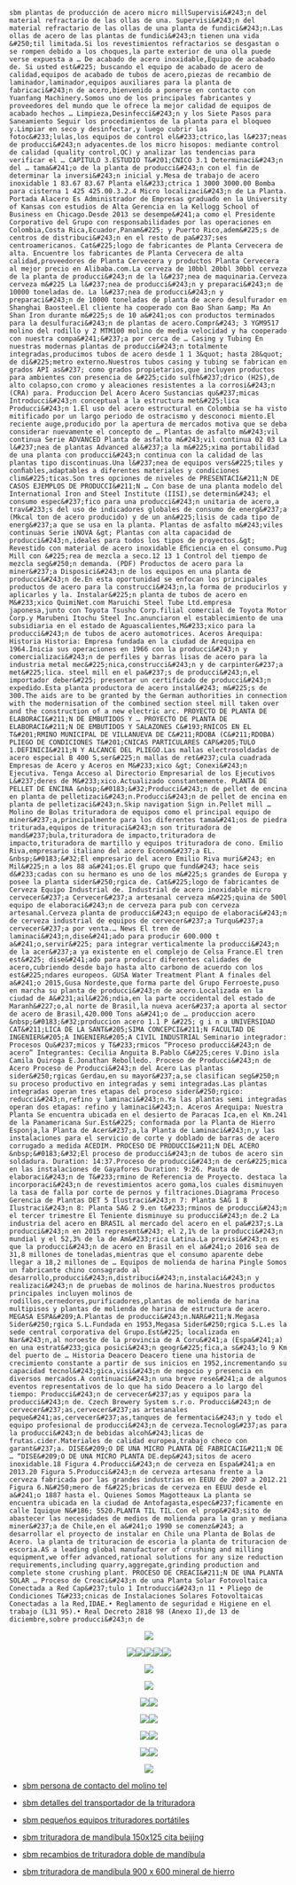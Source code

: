 
```
sbm plantas de producción de acero micro millSupervisi&#243;n del material refractario de las ollas de una. Supervisi&#243;n del material refractario de las ollas de una planta de fundici&#243;n.Las ollas de acero de las plantas de fundici&#243;n tienen una vida &#250;til limitada.Si los revestimientos refractarios se desgastan o se rompen debido a los choques,la parte exterior de una olla puede verse expuesta a … De acabado de acero inoxidable,Equipo de acabado de. Si usted est&#225; buscando el equipo de acabado de acero de calidad,equipos de acabado de tubos de acero,piezas de recambio de laminador,laminador,equipos auxiliares para la planta de fabricaci&#243;n de acero,bienvenido a ponerse en contacto con Yuanfang Machinery.Somos uno de los principales fabricantes y proveedores del mundo que le ofrece la mejor calidad de equipos de acabado hechos … Limpieza,Desinfecci&#243;n y los Siete Pasos para Saneamiento Seguir los procedimientos de la planta para el bloqueo y.Limpiar en seco y desinfectar,y luego cubrir las fotoc&#233;lulas,los equipos de control el&#233;ctrico,las l&#237;neas de producci&#243;n adyacentes.de los micro hisopos: mediante control de calidad (quality control,QC) y analizar las tendencias para verificar el … CAPITULO 3.ESTUDIO T&#201;CNICO 3.1 Determinaci&#243;n del … tama&#241;o de la planta de producci&#243;n con el fin de determinar la inversi&#243;n inicial y.Mesa de trabajo de acero inoxidable 1 83.67 83.67 Planta el&#233;ctrica 1 3000 3000.00 Bomba para cisterna 1 425 425.00.3.2.4 Micro localizaci&#243;n de La Planta. Portada Alacero Es Administrador de Empresas graduado en la University of Kansas con estudios de Alta Gerencia en la Kellogg School of Business en Chicago.Desde 2013 se desempe&#241;a como el Presidente Corporativo del Grupo con responsabilidades por las operaciones en Colombia,Costa Rica,Ecuador,Panam&#225; y Puerto Rico,adem&#225;s de centros de distribuci&#243;n en el resto de pa&#237;ses centroamericanos. Cat&#225;logo de fabricantes de Planta Cervecera de alta. Encuentre los fabricantes de Planta Cervecera de alta calidad,proveedores de Planta Cervecera y productos Planta Cervecera al mejor precio en Alibaba.com.La cerveza de 10bbl 20bbl 30bbl cerveza de la planta de producci&#243;n de la l&#237;nea de maquinaria.Cerveza cerveza m&#225 La l&#237;nea de producci&#243;n y preparaci&#243;n de 10000 toneladas de. La l&#237;nea de producci&#243;n y preparaci&#243;n de 10000 toneladas de planta de acero desulfurador en Shanghai Baosteel.El cliente ha cooperado con Bao Shan &amp; Ma An Shan Iron durante m&#225;s de 10 a&#241;os con productos terminados para la desulfuraci&#243;n de plantas de acero.Compr&#243; 3 YGM9517 molino del rodillo y 2 MTM100 molino de media velocidad y ha cooperado con nuestra compa&#241;&#237;a por cerca de … Casing y Tubing En nuestras modernas plantas de producci&#243;n totalmente integradas,producimos tubos de acero desde 1 1 3&quot; hasta 28&quot; de di&#225;metro externo.Nuestros tubos casing y tubing se fabrican en grados API as&#237; como grados propietarios,que incluyen productos para ambientes con presencia de &#225;cido sulfh&#237;drico (H2S),de alto colapso,con cromo y aleaciones resistentes a la corrosi&#243;n (CRA) para. Produccion Del Acero Acero Sustancias qu&#237;micas Introducci&#243;n conceptual a la estructura met&#225;lica Producci&#243;n 1.El uso del acero estructural en Colombia se ha visto mitificado por un largo periodo de ostracismo y desconoci miento.El reciente auge,producido por la apertura de mercados motiva que se deba considerar nuevamente el concepto de … Plantas de asfalto m&#243;vil continua Serie ADVANCED Planta de asfalto m&#243;vil continua 02 03 La l&#237;nea de plantas Advanced al&#237;a la m&#225;xima portabilidad de una planta con producci&#243;n continua con la calidad de las plantas tipo discontinuas.Una l&#237;nea de equipos vers&#225;tiles y conﬁables,adaptables a diferentes materiales y condiciones clim&#225;ticas.Son tres opciones de niveles de PRESENTACI&#211;N DE CASOS EJEMPLOS DE PRODUCCI&#211;N … Con base de una planta modelo del International Iron and Steel Institute (IISI),se determin&#243; el consumo espec&#237;fico para una producci&#243;n unitaria de acero,a trav&#233;s del uso de indicadores globales de consumo de energ&#237;a (Mkcal ton de acero producido) y de un an&#225;lisis de cada tipo de energ&#237;a que se usa en la planta. Plantas de asfalto m&#243;viles continuas Serie iNOVA &gt; Plantas con alta capacidad de producci&#243;n,ideales para todos los tipos de proyectos.&gt; Revestido con material de acero inoxidable Eﬁciencia en el consumo.Pug Mill con &#225;rea de mezcla a seco.12 13 1 Control del tiempo de mezcla seg&#250;n demanda. (PDF) Productos de acero para la miner&#237;a Disposici&#243;n de los equipos en una planta de producci&#243;n de.En esta oportunidad se enfocan los principales productos de acero para la construcci&#243;n,la forma de producirlos y aplicarlos y la. Instalar&#225;n planta de tubos de acero en M&#233;xico QuimiNet.com Maruichi Steel Tube Ltd.empresa japonesa,junto con Toyota Tsusho Corp.filial comercial de Toyota Motor Corp.y Marubeni Itochu Steel Inc.anunciaron el establecimiento de una subsidiaria en el estado de Aguascalientes,M&#233;xico para la producci&#243;n de tubos de acero automotrices. Aceros Arequipa: Historia Historia: Empresa fundada en la ciudad de Arequipa en 1964.Inicia sus operaciones en 1966 con la producci&#243;n y comercializaci&#243;n de perfiles y barras lisas de acero para la industria metal mec&#225;nica,construcci&#243;n y de carpinter&#237;a met&#225;lica. steel mill en el pa&#237;s de producci&#243;n,el importador deber&#225; presentar un certificado de producci&#243;n expedido.Esta planta productora de acero instal&#243; m&#225;s de 300.The aids are to be granted by the German authorities in connection with the modernisation of the combined section steel mill taken over and the construction of a new electric arc. PROYECTO DE PLANTA DE ELABORACI&#211;N DE EMBUTIDOS Y … PROYECTO DE PLANTA DE ELABORACI&#211;N DE EMBUTIDOS Y SALAZONES C&#193;RNICOS EN EL T&#201;RMINO MUNICIPAL DE VILLANUEVA DE C&#211;RDOBA (C&#211;RDOBA) PLIEGO DE CONDICIONES T&#201;CNICAS PARTICULARES CAP&#205;TULO 1.DEFINICI&#211;N Y ALCANCE DEL PLIEGO.Las mallas electrosoldadas de acero especial B 400 S,ser&#225;n mallas de ret&#237;cula cuadrada Empresas de Acero y Aceros en M&#233;xico &gt; Conexi&#243;n Ejecutiva. Tenga Acceso al Directorio Empresarial de los Ejecutivos L&#237;deres de M&#233;xico.Actualizado constantemente. PLANTA DE PELLET DE ENCINA &nbsp;&#0183;&#32;Producci&#243;n de pellet de encina en planta de pelletizaci&#243;n.Producci&#243;n de pellet de encina en planta de pelletizaci&#243;n.Skip navigation Sign in.Pellet mill … Molino de Bolas trituradora de equipos como el principal equipo de miner&#237;a,principalmente para los diferentes tama&#241;os de piedra triturada,equipos de trituraci&#243;n son trituradora de mand&#237;bula,trituradora de impacto,trituradora de impacto,trituradora de martillo y equipos trituradora de cono. Emilio Riva,empresario italiano del acero Econom&#237;a EL. &nbsp;&#0183;&#32;El empresario del acero Emilio Riva muri&#243; en Mil&#225;n a los 88 a&#241;os.El grupo que fund&#243; hace seis d&#233;cadas con su hermano es uno de los m&#225;s grandes de Europa y posee la planta sider&#250;rgica de. Cat&#225;logo de fabricantes de Cerveza Equipo Industrial de. Industrial de acero inoxidable micro cervecer&#237;a Cervecer&#237;a artesanal cerveza m&#225;quina de 500l equipo de elaboraci&#243;n de cerveza para pub con cerveza artesanal.Cerveza planta de producci&#243;n equipo de elaboraci&#243;n de cerveza industrial de equipos de cervecer&#237;a Turqu&#237;a cervecer&#237;a por venta.… News El tren de laminaci&#243;n,dise&#241;ado para producir 600.000 t a&#241;o,servir&#225; para integrar verticalmente la producci&#243;n de la acer&#237;a ya existente en el complejo de Celsa France.El tren est&#225; dise&#241;ado para producir diferentes calidades de acero,cubriendo desde bajo hasta alto carbono de acuerdo con los est&#225;ndares europeos. GUSA Water Treatment Plant A finales del a&#241;o 2015,Gusa Nordeste,que forma parte del Grupo Ferroeste,puso en marcha su planta de producci&#243;n de acero.Localizada en la ciudad de A&#231;ail&#226;ndia,en la parte occidental del estado de Maranh&#227;o,al norte de Brasil,la nueva acer&#237;a aporta al sector de acero de Brasil,420.000 Tons a&#241;o de … produccion acero &nbsp;&#0183;&#32;produccion acero 1.1 P &#225; g i n a UNIVERSIDAD CAT&#211;LICA DE LA SANT&#205;SIMA CONCEPCI&#211;N FACULTAD DE INGENIER&#205;A INGENIER&#205;A CIVIL INDUSTRIAL Seminario integrador: Procesos Qu&#237;micos y T&#233;rmicos “Proceso producci&#243;n de acero” Integrantes: Cecilia Anguita B.Pablo C&#225;ceres V.Dino isla Camila Quiroga E.Jonathan Rebolledo. Proceso de Producci&#243;n de Acero Proceso de Producci&#243;n del Acero Las plantas sider&#250;rgicas Gerdau,en su mayor&#237;a,se clasifican seg&#250;n su proceso productivo en integradas y semi integradas.Las plantas integradas operan tres etapas del proceso sider&#250;rgico: reducci&#243;n,refino y laminaci&#243;n.Ya las plantas semi integradas operan dos etapas: refino y laminaci&#243;n. Aceros Arequipa: Nuestra Planta Se encuentra ubicada en el desierto de Paracas Ica,en el Km.241 de la Panamericana Sur.Est&#225; conformada por la Planta de Hierro Esponja,la Planta de Acer&#237;a,la Planta de Laminaci&#243;n,y las instalaciones para el servicio de corte y doblado de barras de acero corrugado a medida ACEDIM. PROCESO DE PRODUCCI&#211;N DEL ACERO &nbsp;&#0183;&#32;El proceso de producci&#243;n de tubos de acero sin soldadura. Duration: 14:37.Proceso de producci&#243;n de cer&#225;mica en las instalaciones de Gayafores Duration: 9:26. Pauta de elaboraci&#243;n de T&#233;rmino de Referencia de Proyecto. destaca la incorporaci&#243;n de revestimientos acero goma,los cuales disminuyen la tasa de falla por corte de pernos y filtraciones.Diagrama Proceso Gerencia de Plantas DET 5 Ilustraci&#243;n 7: Planta SAG 1 8 Ilustraci&#243;n 8: Planta SAG 2 9.en t&#233;rminos de producci&#243;n el tercer trimestre El Teniente disminuye su producci&#243;n de.2 La industria del acero en BRASIL al mercado del acero en el pa&#237;s.La producci&#243;n en 2015 represent&#243; el 2,1% de la producci&#243;n mundial y el 52,3% de la de Am&#233;rica Latina.La previsi&#243;n es que la producci&#243;n de acero en Brasil en el a&#241;o 2016 sea de 31,8 millones de toneladas,mientras que el consumo aparente debe llegar a 18,2 millones de … Equipos de molienda de harina Pingle Somos un fabricante chino consagrado al desarrollo,producci&#243;n,distribuci&#243;n,instalaci&#243;n y realizaci&#243;n de pruebas de molinos de harina.Nuestros productos principales incluyen molinos de rodillos,cernedores,purificadores,plantas de molienda de harina multipisos y plantas de molienda de harina de estructura de acero. MEGASA ESPA&#209;A.Plantas de producci&#243;n.NAR&#211;N.Megasa Sider&#250;rgica S.L.Fundada en 1953,Megasa Sider&#250;rgica S.L.es la sede central corporativa del Grupo.Est&#225; localizada en Nar&#243;n,al noroeste de la provincia de A Coru&#241;a (Espa&#241;a) en una estrat&#233;gica posici&#243;n geogr&#225;fica,a s&#243;lo 9 Km del puerto de … Historia Deacero Deacero tiene una historia de crecimiento constante a partir de sus inicios en 1952,incrementando su capacidad tecnol&#243;gica,visi&#243;n de negocio y presencia en diversos mercados.A continuaci&#243;n una breve rese&#241;a de algunos eventos representativos de lo que ha sido Deacero a lo largo del tiempo: Producci&#243;n de cervecer&#237;as y equipos para la producci&#243;n de. Czech Brewery System s.r.o. Producci&#243;n de cervecer&#237;as,cervecer&#237;as artesanales peque&#241;as,cervecer&#237;as,tanques de fermentaci&#243;n y todo el equipo profesional de producci&#243;n de cerveza.Tecnolog&#237;as para la producci&#243;n de bebidas alcoh&#243;licas de frutas.cider.Materiales de calidad europea,trabajo checo con garant&#237;a. DISE&#209;O DE UNA MICRO PLANTA DE FABRICACI&#211;N DE … “DISE&#209;O DE UNA MICRO PLANTA DE.dep&#243;sitos de acero inoxidable.18 Figura 4.Producci&#243;n de cerveza en Espa&#241;a en 2013.20 Figura 5.Producci&#243;n de cerveza artesana frente a la cerveza fabricada por las grandes industrias en EEUU de 2007 a 2012.21 Figura 6.N&#250;mero de f&#225;bricas de cerveza en EEUU desde el a&#241;o 1887 hasta el. Quienes Somos Magotteaux La planta se encuentra ubicada en la ciudad de Antofagasta,espec&#237;ficamente en calle Iquique N&#186; 5520.PLANTA TIL TIL.Con el prop&#243;sito de abastecer las necesidades de medios de molienda para la gran y mediana miner&#237;a de Chile,en el a&#241;o 1990 se comenz&#243; a desarrollar el proyecto de instalar en Chile una Planta de Bolas de Acero. la planta de trituracion de escoria la planta de trituracion de escoria.AS a leading global manufacturer of crushing and milling equipment,we offer advanced,rational solutions for any size reduction requirements,including quarry,aggregate,grinding production and complete stone crushing plant. PROCESO DE CREACI&#211;N DE UNA PLANTA SOLAR … Proceso de Creaci&#243;n de una Planta Solar Fotovoltaica Conectada a Red Cap&#237;tulo 1 Introducci&#243;n 11 • Pliego de Condiciones T&#233;cnicas de Instalaciones Solares Fotovoltaicas Conectadas a la Red,IDAE.• Reglamento de seguridad e Higiene en el trabajo (L31 95).• Real Decreto 2818 98 (Anexo I),de 13 de diciembre,sobre producci&#243;n de 
```

<div align="center">

<a href="https://es-crusher.shibang-china.com/github&k=sbm+plantas+de+producci%C3%B3n+de+acero+micro+mill"><img src="https://static.shibang-china.com/es/crusher/logo.jpg"></a>

<a href="https://es-crusher.shibang-china.com/github&k=sbm+plantas+de+producci%C3%B3n+de+acero+micro+mill"><img src="https://static.shibang-china.com/es/crusher/index.jpg"></a><a href="https://es-crusher.shibang-china.com/material.htmlgithub&k=sbm+plantas+de+producci%C3%B3n+de+acero+micro+mill"><img src="https://static.shibang-china.com/es/crusher/material.jpg"></a><a href="https://es-crusher.shibang-china.com/application.htmlgithub&k=sbm+plantas+de+producci%C3%B3n+de+acero+micro+mill"><img src="https://static.shibang-china.com/es/crusher/application.jpg"></a><a href="https://es-crusher.shibang-china.com/aboutus.htmlgithub&k=sbm+plantas+de+producci%C3%B3n+de+acero+micro+mill"><img src="https://static.shibang-china.com/es/crusher/aboutus.jpg"></a><a href="https://es-crusher.shibang-china.com/contact.htmlgithub&k=sbm+plantas+de+producci%C3%B3n+de+acero+micro+mill"><img src="https://static.shibang-china.com/es/crusher/contact.jpg"></a>

<a href="https://es-crusher.shibang-china.com/github&k=sbm+plantas+de+producci%C3%B3n+de+acero+micro+mill"><img src="https://static.shibang-china.com/es/crusher/banner.jpg"></a>

<a href="https://swt.shibang-china.com/github&k=sbm+plantas+de+producci%C3%B3n+de+acero+micro+mill"><img src="https://static.shibang-china.com/es/crusher/text.jpg"></a>

<a href="https://swt.shibang-china.com/github&k=sbm+plantas+de+producci%C3%B3n+de+acero+micro+mill"><img src="https://static.shibang-china.com/es/crusher/chat.jpg"></a><a href="https://es-crusher.shibang-china.com/contact.htmlgithub&k=sbm+plantas+de+producci%C3%B3n+de+acero+micro+mill"><img src="https://static.shibang-china.com/es/crusher/message.jpg"></a>

<a href="https://es-crusher.shibang-china.com/products/pe.htmlgithub&k=sbm+plantas+de+producci%C3%B3n+de+acero+micro+mill"><img src="https://static.shibang-china.com/es/crusher/pe.jpg"></a><a href="https://es-crusher.shibang-china.com/products/pf.htmlgithub&k=sbm+plantas+de+producci%C3%B3n+de+acero+micro+mill"><img src="https://static.shibang-china.com/es/crusher/pf.jpg"></a>

<a href="https://es-crusher.shibang-china.com/products/hpt.htmlgithub&k=sbm+plantas+de+producci%C3%B3n+de+acero+micro+mill"><img src="https://static.shibang-china.com/es/crusher/hpt.jpg"></a><a href="https://es-crusher.shibang-china.com/products/vsi.htmlgithub&k=sbm+plantas+de+producci%C3%B3n+de+acero+micro+mill"><img src="https://static.shibang-china.com/es/crusher/vsi.jpg"></a>

<a href="https://es-crusher.shibang-china.com/products/klv.htmlgithub&k=sbm+plantas+de+producci%C3%B3n+de+acero+micro+mill"><img src="https://static.shibang-china.com/es/crusher/klv.jpg"></a><a href="https://es-crusher.shibang-china.com/products/portable.htmlgithub&k=sbm+plantas+de+producci%C3%B3n+de+acero+micro+mill"><img src="https://static.shibang-china.com/es/crusher/portable.jpg"></a>

<a href="https://swt.shibang-china.com/github&k=sbm+plantas+de+producci%C3%B3n+de+acero+micro+mill"><img src="https://static.shibang-china.com/es/crusher/case.jpg"></a>

</div>


* [sbm persona de contacto del molino tel](sbm%20persona%20de%20contacto%20del%20molino%20tel.md)

* [sbm detalles del transportador de la trituradora](sbm%20detalles%20del%20transportador%20de%20la%20trituradora.md)

* [sbm pequeños equipos trituradores portátiles](sbm%20peque%C3%B1os%20equipos%20trituradores%20port%C3%A1tiles.md)

* [sbm trituradora de mandíbula 150x125 cita beijing](sbm%20trituradora%20de%20mand%C3%ADbula%20150x125%20cita%20beijing.md)

* [sbm recambios de trituradora doble de mandíbula](sbm%20recambios%20de%20trituradora%20doble%20de%20mand%C3%ADbula.md)

* [sbm trituradora de mandíbula 900 x 600 mineral de hierro](sbm%20trituradora%20de%20mand%C3%ADbula%20900%20x%20600%20mineral%20de%20hierro.md)